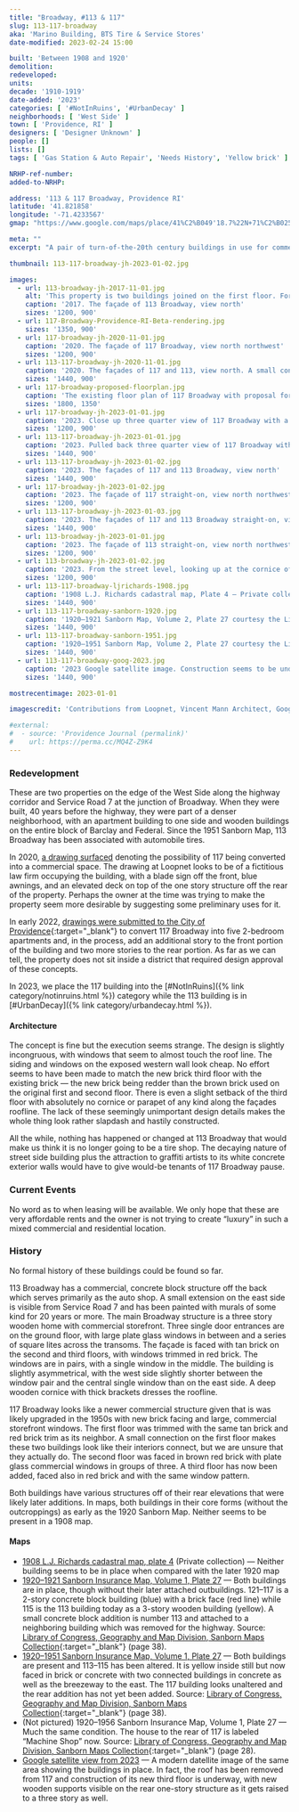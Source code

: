 ```yaml
---
title: "Broadway, #113 & 117"
slug: 113-117-broadway
aka: 'Marino Building, BTS Tire & Service Stores'
date-modified: 2023-02-24 15:00

built: 'Between 1908 and 1920'
demolition:
redeveloped:
units:
decade: '1910-1919'
date-added: '2023'
categories: [ '#NotInRuins', '#UrbanDecay' ]
neighborhoods: [ 'West Side' ]
town: [ 'Providence, RI' ]
designers: [ 'Designer Unknown' ]
people: []
lists: []
tags: [ 'Gas Station & Auto Repair', 'Needs History', 'Yellow brick' ]

NRHP-ref-number:
added-to-NRHP:

address: '113 & 117 Broadway, Providence RI'
latitude: '41.821858'
longitude: '-71.4233567'
gmap: "https://www.google.com/maps/place/41%C2%B049'18.7%22N+71%C2%B025'16.2%22W/@41.821858,-71.4233567,630m/data=!3m2!1e3!4b1!4m4!3m3!8m2!3d41.821854!4d-71.421168"

meta: ""
excerpt: "A pair of turn-of-the-20th century buildings in use for commercial and automobile-related businesses with one being converted into apartments"

thumbnail: 113-117-broadway-jh-2023-01-02.jpg

images:
  - url: 113-broadway-jh-2017-11-01.jpg
    alt: 'This property is two buildings joined on the first floor. For a complete descriiption of the architecture, please see the history section of this page'
    caption: '2017. The façade of 113 Broadway, view north'
    sizes: '1200, 900'
  - url: 117-Broadway-Providence-RI-Beta-rendering.jpg
    sizes: '1350, 900'
  - url: 117-broadway-jh-2020-11-01.jpg
    caption: '2020. The façade of 117 Broadway, view north northwest'
    sizes: '1200, 900'
  - url: 113-117-broadway-jh-2020-11-01.jpg
    caption: '2020. The façades of 117 and 113, view north. A small concrete plaque on 117 reads “Marino Bldg.”'
    sizes: '1440, 900'
  - url: 117-broadway-proposed-floorplan.jpg
    caption: 'The existing floor plan of 117 Broadway with proposal for five 2-bedroom apartments and a ground-floor retail space'
    sizes: '1800, 1350'
  - url: 117-broadway-jh-2023-01-01.jpg
    caption: '2023. Close up three quarter view of 117 Broadway with a newly added third floor and back portion, view northeast'
    sizes: '1200, 900'
  - url: 113-117-broadway-jh-2023-01-01.jpg
    caption: '2023. Pulled back three quarter view of 117 Broadway with 113 in the background right, view northeast'
    sizes: '1440, 900'
  - url: 113-117-broadway-jh-2023-01-02.jpg
    caption: '2023. The façades of 117 and 113 Broadway, view north'
    sizes: '1440, 900'
  - url: 117-broadway-jh-2023-01-02.jpg
    caption: '2023. The façade of 117 straight-on, view north northwest'
    sizes: '1200, 900'
  - url: 113-117-broadway-jh-2023-01-03.jpg
    caption: '2023. The façades of 117 and 113 Broadway straight-on, view north northwest'
    sizes: '1440, 900'
  - url: 113-broadway-jh-2023-01-01.jpg
    caption: '2023. The façade of 113 straight-on, view north northwest'
    sizes: '1200, 900'
  - url: 113-broadway-jh-2023-01-02.jpg
    caption: '2023. From the street level, looking up at the cornice of 113 Broadway'
    sizes: '1200, 900'
  - url: 113-117-broadway-ljrichards-1908.jpg
    caption: '1908 L.J. Richards cadastral map, Plate 4 — Private collection'
    sizes: '1440, 900'
  - url: 113-117-broadway-sanborn-1920.jpg
    caption: '1920–1921 Sanborn Map, Volume 2, Plate 27 courtesy the Library of Congress Maps Division'
    sizes: '1440, 900'
  - url: 113-117-broadway-sanborn-1951.jpg
    caption: '1920–1951 Sanborn Map, Volume 2, Plate 27 courtesy the Library of Congress Maps Division'
    sizes: '1440, 900'
  - url: 113-117-broadway-goog-2023.jpg
    caption: '2023 Google satellite image. Construction seems to be underway, as the roof is missing and we are seeing into the second floor of 117 Broadway'
    sizes: '1440, 900'

mostrecentimage: 2023-01-01

imagescredit: 'Contributions from Loopnet, Vincent Mann Architect, Google satellite, and the Library of Congress'

#external:
#  - source: 'Providence Journal (permalink)'
#    url: https://perma.cc/MQ4Z-Z9K4
---
```


### Redevelopment

These are two properties on the edge of the West Side along the highway corridor and Service Road 7 at the junction of Broadway. When they were built, 40 years before the highway, they were part of a denser neighborhood, with an apartment building to one side and wooden buildings on the entire block of Barclay and Federal. Since the 1951 Sanborn Map, 113 Broadway has been associated with automobile tires. 

In 2020, [a drawing surfaced](#photo-117-Broadway-Providence-RI-Beta-rendering) denoting the possibility of 117 being converted into a commercial space. The drawing at Loopnet looks to be of a fictitious law firm occupying the building, with a blade sign off the front, blue awnings, and an elevated deck on top of the one story structure off the rear of the property. Perhaps the owner at the time was trying to make the property seem more desirable by suggesting some preliminary uses for it. 

In early 2022, [drawings were submitted to the City of Providence](//www.providenceri.gov/wp-content/uploads/2022/02/117-BROADWAY_022722.pdf){:target="_blank"} to convert 117 Broadway into five 2-bedroom apartments and, in the process, add an additional story to the front portion of the building and two more stories to the rear portion. As far as we can tell, the property does not sit inside a district that required design approval of these concepts. 

In 2023, we place the 117 building into the [#NotInRuins]({% link category/notinruins.html %}) category while the 113 building is in [#UrbanDecay]({% link category/urbandecay.html %}).

#### Architecture

The concept is fine but the execution seems strange. The design is slightly incongruous, with windows that seem to almost touch the roof line. The siding and windows on the exposed western wall look cheap. No effort seems to have been made to match the new brick third floor with the existing brick — the new brick being redder than the brown brick used on the original first and second floor. There is even a slight setback of the third floor with absolutely no cornice or parapet of any kind along the façades roofline. The lack of these seemingly unimportant design details makes the whole thing look rather slapdash and hastily constructed. 

All the while, nothing has happened or changed at 113 Broadway that would make us think it is no longer going to be a tire shop. The decaying nature of street side building plus the attraction to graffiti artists to its white concrete exterior walls would have to give would-be tenants of 117 Broadway pause. 


### Current Events

No word as to when leasing will be available. We only hope that these are very affordable rents and the owner is not trying to create “luxury” in such a mixed commercial and residential location. 


### History

No formal history of these buildings could be found so far.

113 Broadway has a commercial, concrete block structure off the back which serves primarily as the auto shop. A small extension on the east side is visible from Service Road 7 and has been painted with murals of some kind for 20 years or more. The main Broadway structure is a three story wooden home with commercial storefront. Three single door entrances are on the ground floor, with large plate glass windows in between and a series of square lites across the transoms. The façade is faced with tan brick on the second and third floors, with windows trimmed in red brick. The windows are in pairs, with a single window in the middle. The building is slightly asymmetrical, with the west side slightly shorter between the window pair and the central single window than on the east side. A deep wooden cornice with thick brackets dresses the roofline. 

117 Broadway looks like a newer commercial structure given that is was likely upgraded in the 1950s with new brick facing and large, commercial storefront windows. The first floor was trimmed with the same tan brick and red brick trim as its neighbor. A small connection on the first floor makes these two buildings look like their interiors connect, but we are unsure that they actually do. The second floor was faced in brown red brick with plate glass commercial windows in groups of three. A third floor has now been added, faced also in red brick and with the same window pattern. 

Both buildings have various structures off of their rear elevations that were likely later additions. In maps, both buildings in their core forms (without the outcroppings) as early as the 1920 Sanborn Map. Neither seems to be present in a 1908 map. 

#### Maps

+ [1908 L.J. Richards cadastral map, plate 4](#photo-113-117-broadway-ljrichards-1908) (Private collection) — Neither building seems to be in place when compared with the later 1920 map
+ [1920–1921 Sanborn Insurance Map, Volume 1, Plate 27](#photo-113-117-broadway-sanborn-1920) — Both buildings are in place, though without their later attached outbuildings. 121–117 is a 2-story concrete block building (blue) with a brick face (red line) while 115 is the 113 building today as a 3-story wooden building (yellow). A small concrete block addition is number 113 and attached to a neighboring building which was removed for the highway. Source: [Library of Congress, Geography and Map Division, Sanborn Maps Collection](http://hdl.loc.gov/loc.gmd/g3774pm.g3774pm_g08099195101){:target="_blank"} (page 38).
+ [1920–1951 Sanborn Insurance Map, Volume 1, Plate 27](#photo-113-117-broadway-sanborn-1951) — Both buildings are present and 113–115 has been altered. It is yellow inside still but now faced in brick or concrete with two connected buildings in concrete as well as the breezeway to the east. The 117 building looks unaltered and the rear addition has not yet been added. Source: [Library of Congress, Geography and Map Division, Sanborn Maps Collection](http://hdl.loc.gov/loc.gmd/g3774pm.g3774pm_g08099192001){:target="_blank"} (page 38).
+ (Not pictured) 1920–1956 Sanborn Insurance Map, Volume 1, Plate 27 — Much the same condition. The house to the rear of 117 is labeled “Machine Shop” now. Source: [Library of Congress, Geography and Map Division, Sanborn Maps Collection](http://hdl.loc.gov/loc.gmd/g3774pm.g3774pm_g08099195601){:target="_blank"} (page 28).
+ [Google satellite view from 2023](#photo-113-117-broadway-goog-2023) — A modern datellite image of the same area showing the buildings in place. In fact, the roof has been removed from 117 and construction of its new third floor is underway, with new wooden supports visible on the rear one-story structure as it gets raised to a three story as well.
